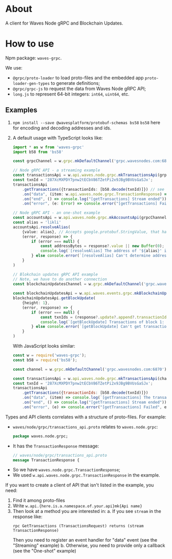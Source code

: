 # About

A client for Waves Node gRPC and Blockchain Updates.

# How to use

Npm package: `waves-grpc`.

We use:
* `@grpc/proto-loader` to load proto-files and the embedded app `proto-loader-gen-types` to generate definitions;
* `@grpc/grpc-js` to request the data from Waves Node gRPC API;
* `long.js` to represent 64-bit integers: `int64`, `uint64`, etc.

## Examples

1. `npm install --save @wavesplatform/protobuf-schemas bs58`
   `bs58` here for encoding and decoding addresses and ids.
2. A default usage with TypeScript looks like:
    ```typescript
    import * as w from 'waves-grpc'
    import b58 from 'bs58'
    
    const grpcChannel = w.grpc.mkDefaultChannel('grpc.wavesnodes.com:6870')
    
    // Node gRPC API - a streaming example
    const transactionsApi = w.api.waves.node.grpc.mkTransactionsApi(grpcChannel)
    const txnId = '287XcMXPDY7pnw2tECbV86TZetPi2x9JBg9BVUsGaSJx';
    transactionsApi
        .getTransactions({transactionIds: [b58.decode(txnId)]}) // see TransactionsRequest
        .on("data", (item: w.api.waves.node.grpc.TransactionResponse) => console.log(`[getTransactions] The transaction '${txnId}' was on height of ${item.height}`))
        .on("end", () => console.log("[getTransactions] Stream ended"))
        .on("error", (e: Error) => console.error("[getTransactions] Failed", e))
    
    // Node gRPC API - an one-shot example
    const accountsApi = w.api.waves.node.grpc.mkAccountsApi(grpcChannel)
    const alias = 'likli'
    accountsApi.resolveAlias(
        {value: alias}, // Accepts google.protobuf.StringValue, that has "value" field
        (error, response) => {
            if (error === null) {
                const addressBytes = response?.value || new Buffer(0);
                console.log(`[resolveAlias] The address of '${alias}' is ${b58.encode(addressBytes)}`)
            } else console.error(`[resolveAlias] Can't determine address of '${alias}'`, error)
        }
    )
   
    // Blokchain updates gRPC API example
    // Note, we have to do another connection
    const blockchainUpdatesChannel = w.grpc.mkDefaultChannel('grpc.wavesnodes.com:6881') // 6881 instead of 6870
      
    const blockchainUpdatesApi = w.api.waves.events.grpc.mkBlockchainUpdatesApi(blockchainUpdatesChannel)
    blockchainUpdatesApi.getBlockUpdate(
        {height: 1},
        (error, response) => {
            if (error === null) {
                const txnIds = (response?.update?.append?.transactionIds || []).map(x => b58.encode(x));
                console.log(`[getBlockUpdate] Transactions of block 1: ${txnIds.join(", ")}`)
            } else console.error(`[getBlockUpdate] Can't get transactions of block 1`, error)
        }
    )
    ```
    
    With JavaScript looks similar:
    ```javascript
    const w = require('waves-grpc');
    const b58 = require('bs58');
    
    const channel = w.grpc.mkDefaultChannel('grpc.wavesnodes.com:6870')
    
    const transactionsApi = w.api.waves.node.grpc.mkTransactionsApi(channel)
    const txnId = '287XcMXPDY7pnw2tECbV86TZetPi2x9JBg9BVUsGaSJx';
    transactionsApi
        .getTransactions({transactionIds: [b58.decode(txnId)]})
        .on("data", (item) => console.log(`[getTransactions] The transaction '${txnId}' was on height of ${item.height}`))
        .on("end", () => console.log("[getTransactions] Stream ended"))
        .on("error", (e) => console.error("[getTransactions] Failed", e))
    ```

Types and API clients correlates with a structure of proto-files. For example:
* `waves/node/grpc/transactions_api.proto` relates to `waves.node.grpc`:
    ```protobuf
    package waves.node.grpc;
    ```
* It has the `TransactionResponse` message:
    ```protobuf
    // waves/node/grpc/transactions_api.proto
    message TransactionResponse {
    ```
* So we have `waves.node.grpc.TransactionResponse`;
* We used `w.api.waves.node.grpc.TransactionResponse` in the example.

If you want to create a client of API that isn't listed in the example, you need:
1. Find it among proto-files
2. Write `w.api.{here.is.a.namespace.of.your.api}mk{Api name}`
3. Then look at a method you are interested in:
   a. If you see `stream` in the response like:
   ```
   rpc GetTransactions (TransactionsRequest) returns (stream TransactionResponse)
   ```
   Then you need to register an event handler for "data" event (see the "Streaming" example)
   b. Otherwise, you need to provide only a callback (see the "One-shot" example)

